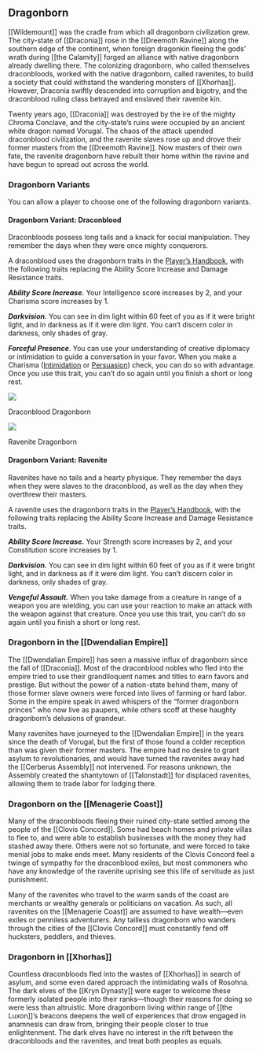 ## Dragonborn

[[Wildemount]] was the cradle from which all dragonborn civilization grew. The city-state of [[Draconia]] rose in the [[Dreemoth Ravine]] along the southern edge of the continent, when foreign dragonkin fleeing the gods’ wrath during [[the Calamity]] forged an alliance with native dragonborn already dwelling there. The colonizing dragonborn, who called themselves draconbloods, worked with the native dragonborn, called ravenites, to build a society that could withstand the wandering monsters of [[Xhorhas]]. However, Draconia swiftly descended into corruption and bigotry, and the draconblood ruling class betrayed and enslaved their ravenite kin.

Twenty years ago, [[Draconia]] was destroyed by the ire of the mighty Chroma Conclave, and the city-state’s ruins were occupied by an ancient white dragon named Vorugal. The chaos of the attack upended draconblood civilization, and the ravenite slaves rose up and drove their former masters from the [[Dreemoth Ravine]]. Now masters of their own fate, the ravenite dragonborn have rebuilt their home within the ravine and have begun to spread out across the world.

### Dragonborn Variants

You can allow a player to choose one of the following dragonborn variants.

#### Dragonborn Variant: Draconblood

Draconbloods possess long tails and a knack for social manipulation. They remember the days when they were once mighty conquerors.

A draconblood uses the dragonborn traits in the [Player’s Handbook](https://www.dndbeyond.com/sources/phb "Player’s Handbook"), with the following traits replacing the Ability Score Increase and Damage Resistance traits.

_**Ability Score Increase.**_ Your Intelligence score increases by 2, and your Charisma score increases by 1.

_**Darkvision.**_ You can see in dim light within 60 feet of you as if it were bright light, and in darkness as if it were dim light. You can’t discern color in darkness, only shades of gray.

_**Forceful Presence**_. You can use your understanding of creative diplomacy or intimidation to guide a conversation in your favor. When you make a Charisma ([Intimidation](https://www.dndbeyond.com/compendium/rules/basic-rules/using-ability-scores#Intimidation) or [Persuasion](https://www.dndbeyond.com/compendium/rules/basic-rules/using-ability-scores#Persuasion)) check, you can do so with advantage. Once you use this trait, you can’t do so again until you finish a short or long rest.

[![](https://media.dndbeyond.com/compendium-images/egtw/yDOyqyOocErRgYJK/04-04.png)](https://media.dndbeyond.com/compendium-images/egtw/yDOyqyOocErRgYJK/04-04.png)

Draconblood Dragonborn

[![](https://media.dndbeyond.com/compendium-images/egtw/yDOyqyOocErRgYJK/04-05.png)](https://media.dndbeyond.com/compendium-images/egtw/yDOyqyOocErRgYJK/04-05.png)

Ravenite Dragonborn

#### Dragonborn Variant: Ravenite

Ravenites have no tails and a hearty physique. They remember the days when they were slaves to the draconblood, as well as the day when they overthrew their masters.

A ravenite uses the dragonborn traits in the [Player’s Handbook](https://www.dndbeyond.com/sources/phb "Player’s Handbook"), with the following traits replacing the Ability Score Increase and Damage Resistance traits.

_**Ability Score Increase.**_ Your Strength score increases by 2, and your Constitution score increases by 1.

_**Darkvision.**_ You can see in dim light within 60 feet of you as if it were bright light, and in darkness as if it were dim light. You can’t discern color in darkness, only shades of gray.

_**Vengeful Assault.**_ When you take damage from a creature in range of a weapon you are wielding, you can use your reaction to make an attack with the weapon against that creature. Once you use this trait, you can’t do so again until you finish a short or long rest.

### Dragonborn in the [[Dwendalian Empire]]

The [[Dwendalian Empire]] has seen a massive influx of dragonborn since the fall of [[Draconia]]. Most of the draconblood nobles who fled into the empire tried to use their grandiloquent names and titles to earn favors and prestige. But without the power of a nation-state behind them, many of those former slave owners were forced into lives of farming or hard labor. Some in the empire speak in awed whispers of the “former dragonborn princes” who now live as paupers, while others scoff at these haughty dragonborn’s delusions of grandeur.

Many ravenites have journeyed to the [[Dwendalian Empire]] in the years since the death of Vorugal, but the first of those found a colder reception than was given their former masters. The empire had no desire to grant asylum to revolutionaries, and would have turned the ravenites away had the [[Cerberus Assembly]] not intervened. For reasons unknown, the Assembly created the shantytown of [[Talonstadt]] for displaced ravenites, allowing them to trade labor for lodging there.

### Dragonborn on the [[Menagerie Coast]]

Many of the draconbloods fleeing their ruined city-state settled among the people of the [[Clovis Concord]]. Some had beach homes and private villas to flee to, and were able to establish businesses with the money they had stashed away there. Others were not so fortunate, and were forced to take menial jobs to make ends meet. Many residents of the Clovis Concord feel a twinge of sympathy for the draconblood exiles, but most commoners who have any knowledge of the ravenite uprising see this life of servitude as just punishment.

Many of the ravenites who travel to the warm sands of the coast are merchants or wealthy generals or politicians on vacation. As such, all ravenites on the [[Menagerie Coast]] are assumed to have wealth—even exiles or penniless adventurers. Any tailless dragonborn who wanders through the cities of the [[Clovis Concord]] must constantly fend off hucksters, peddlers, and thieves.

### Dragonborn in [[Xhorhas]]

Countless draconbloods fled into the wastes of [[Xhorhas]] in search of asylum, and some even dared approach the intimidating walls of Rosohna. The dark elves of the [[Kryn Dynasty]] were eager to welcome these formerly isolated people into their ranks—though their reasons for doing so were less than altruistic. More dragonborn living within range of [[the Luxon]]’s beacons deepens the well of experiences that drow engaged in anamnesis can draw from, bringing their people closer to true enlightenment. The dark elves have no interest in the rift between the draconbloods and the ravenites, and treat both peoples as equals.